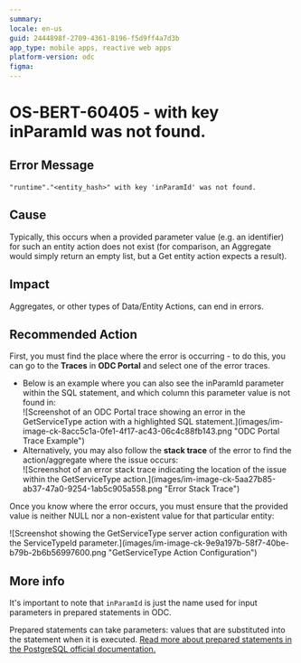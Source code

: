 ```yaml
---
summary: 
locale: en-us
guid: 2444898f-2709-4361-8196-f5d9ff4a7d3b
app_type: mobile apps, reactive web apps
platform-version: odc
figma:
---
```


<h1>OS-BERT-60405 - with key inParamId was not found.</h1>

<h2>Error Message</h2>

<p><code class="editorCode">"runtime"."&lt;entity_hash&gt;" with key 'inParamId' was not found.</code></p>

<h2>Cause</h2>

<p>Typically, this occurs when a provided parameter value (e.g. an identifier) for such an entity action does not exist (for comparison, an Aggregate would simply return an empty list, but a Get entity action expects a result).</p>

<h2>Impact</h2>

<p>Aggregates, or other types of Data/Entity Actions, can end in errors.</p>

<h2>Recommended Action</h2>

<p> First, you must find the place where the error is occurring - to do this, you can go to the <strong>Traces</strong> in <strong>ODC Portal</strong> and select one of the error traces.</p>

<ul>
    <li>Below is an example where you can also see the inParamId parameter within the SQL statement, and which column this parameter value is not found in:<br/>
    ![Screenshot of an ODC Portal trace showing an error in the GetServiceType action with a highlighted SQL statement.](images/im-image-ck-8acc5c1a-0fe1-4f17-ac43-06c4c88fb143.png "ODC Portal Trace Example")</li>
    <li>Alternatively, you may also follow the <strong>stack trace</strong> of the error to find the action/aggregate where the issue occurs:<br/>
    ![Screenshot of an error stack trace indicating the location of the issue within the GetServiceType action.](images/im-image-ck-5aa27b85-ab37-47a0-9254-1ab5c905a558.png "Error Stack Trace")</li>
</ul>

<p>Once you know where the error occurs, you must ensure that the provided value is neither NULL nor a non-existent value for that particular entity:</p>

<p>![Screenshot showing the GetServiceType server action configuration with the ServiceTypeId parameter.](images/im-image-ck-9e9a197b-58f7-40be-b79b-2b6b56997600.png "GetServiceType Action Configuration")</p>

<h2>More info</h2>

<p>It's important to note that <code class="editorCode">inParamId</code> is just the name used for input parameters in prepared statements in ODC.</p>

<p>Prepared statements can take parameters: values that are substituted into the statement when it is executed. <a href="https://www.postgresql.org/docs/current/sql-prepare.html">Read more about prepared statements in the PostgreSQL official documentation.</a></p>

<p> </p>
